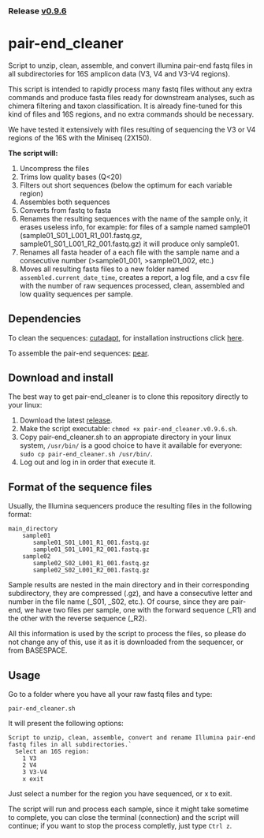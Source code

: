 ### Release [v0.9.6](https://github.com/GenomicaMicrob/pair-end_cleaner/releases/latest)

# pair-end_cleaner
Script to unzip, clean, assemble, and convert illumina pair-end fastq files in all subdirectories for 16S amplicon data (V3, V4 and V3-V4 regions).

This script is intended to rapidly process many fastq files without any extra commands and produce fasta files ready for downstream analyses, such as chimera filtering and taxon classification. It is already fine-tuned for this kind of files and 16S regions, and no extra commands should be necessary. 

We have tested it extensively with files resulting of sequencing the V3 or V4 regions of the 16S with the Miniseq (2X150). 

**The script will:**
1. Uncompress the files
2. Trims low quality bases (Q<20)
3. Filters out short sequences (below the optimum for each variable region)
4. Assembles both sequences
5. Converts from fastq to fasta
6. Renames the resulting sequences with the name of the sample only, it erases useless info, for example:
  for files of a sample named sample01 (sample01_S01_L001_R1_001.fastq.gz, sample01_S01_L001_R2_001.fastq.gz) it will produce only sample01.
7. Renames all fasta header of a each file with the sample name and a consecutive number (>sample01_001, >sample01_002, etc.)
8. Moves all resulting fasta files to a new folder named `assembled.current_date_time`, creates a report, a log file, and a csv file with the number of raw sequences processed, clean, assembled and low quality sequences per sample.

## Dependencies
To clean the sequences: [cutadapt](https://github.com/marcelm/cutadapt), for installation instructions click [here](https://cutadapt.readthedocs.io/en/stable/installation.html#id1).

To assemble the pair-end sequences: [pear](https://sco.h-its.org/exelixis/web/software/pear/doc.html).

## Download and install
The best way to get pair-end_cleaner is to clone this repository directly to your linux:

1. Download the latest [release](https://github.com/GenomicaMicrob/pair-end_cleaner/releases/latest).
2. Make the script executable: `chmod +x pair-end_cleaner.v0.9.6.sh`.
3. Copy pair-end_cleaner.sh to an appropiate directory in your linux system, `/usr/bin/` is a good choice to have it available for everyone: `sudo cp pair-end_cleaner.sh /usr/bin/`.
4. Log out and log in in order that execute it.

## Format of the sequence files
Usually, the Illumina sequencers produce the resulting files in the following format:

    main_directory
        sample01 
           sample01_S01_L001_R1_001.fastq.gz
           sample01_S01_L001_R2_001.fastq.gz
        sample02
           sample02_S02_L001_R1_001.fastq.gz
           sample02_S02_L001_R2_001.fastq.gz
Sample results are nested in the main directory and in their corresponding subdirectory, they are compressed (.gz), and have a consecutive letter and number in the file name (_S01, _S02, etc.). Of course, since they are pair-end, we have two files per sample, one with the forward sequence (_R1) and the other with the reverse sequence (_R2).

All this information is used by the script to process the files, so please do not change any of this, use it as it is downloaded from the sequencer, or from BASESPACE.

## Usage
Go to a folder where you have all your raw fastq files and type:

`pair-end_cleaner.sh`

It will present the following options:

    Script to unzip, clean, assemble, convert and rename Illumina pair-end fastq files in all subdirectories.`
      Select an 16S region:
        1 V3
        2 V4
        3 V3-V4
        x exit
        
Just select a number for the region you have sequenced, or x to exit.

The script will run and process each sample, since it might take sometime to complete, you can close the terminal (connection) and the script will continue; if you want to stop the process completly, just type `Ctrl z`.
